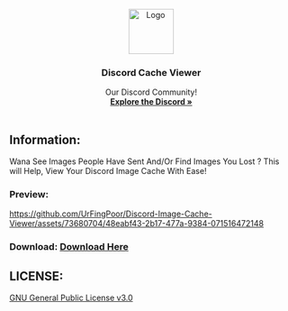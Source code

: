 <!-- PROJECT LOGO -->
<br />
<div align="center">
  <a href="https://partyhax.club">
    <img src="https://cdn.discordapp.com/attachments/968933480807407666/1112843933274357883/55d79e34f29aa985fc01ec63093bc98b.png" alt="Logo" width="80" height="80">
  </a>

  <h3 align="center">Discord Cache Viewer</h3>

  <p align="center">
    Our Discord Community!
    <br />
    <a href="https://discord.gg/4sPrJ79F4K"><strong>Explore the Discord »</strong></a>
    <br />
    <br />
  </p>
</div>

## Information:
Wana See Images People Have Sent And/Or Find Images You Lost ? This will Help, View Your Discord Image Cache With Ease!

### Preview:
https://github.com/UrFingPoor/Discord-Image-Cache-Viewer/assets/73680704/48eabf43-2b17-477a-9384-071516472148

### Download: [Download Here](https://github.com/UrFingPoor/Discord-Image-Cache-Viewer/releases/download/1.0/DiscordImageCacheViewer.exe)

## LICENSE:
[GNU General Public License v3.0](https://github.com/UrFingPoor/Discord-Image-Cache-Viewer/blob/main/LICENSE)
